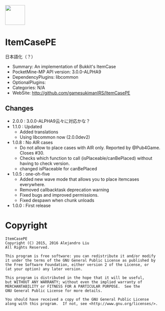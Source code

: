 <!-- template: startup.md -->


<!-- end-include -->
<img id="ItemCase-icon.png" src="https://raw.githubusercontent.com/Muirfield/ItemCasePE/master/media/ItemCase-icon.png" style="width:64px;height:64px" width="64" height="64"/>
<!-- meta: Categories = Economy, General -->
<!-- php: $v_forum_thread = "https://forums.pocketmine.net/threads/itemcasepe.8059/"; -->
<!-- php: $copyright="2015, 2016"; -->
<!-- template: header.md -->

# ItemCasePE

日本語化（？）

- Summary: An implementation of Bukkit's ItemCase
- PocketMine-MP API version: 3.0.0-ALPHA9
- DependencyPlugins: libcommon
- OptionalPlugins: 
- Categories: N/A
- WebSite: http://github.com/gamesukimanIRS/ItemCasePE

## Changes

* 2.0.0 : 3.0.0-ALPHA9云々に対応かな？
* 1.1.0 : Updated
  - Added translations
  - Using libcommon now (2.0.0dev2)
* 1.0.8 : No AIR cases
  - Do not allow to place cases with AIR only.  Reported by @Pub4Game.
    Closes #30.
  - Checks which function to call (isPlaceable/canBePlaced) without having
    to check version.
  - changed isPlaceable for canBePlaced
* 1.0.5 : one-oh-five
  - Added new wave mode that allows you to place itemcases everywhere.
  - Removed callbacktask deprecation warning
  - Fixed bugs and improved permissions.
  - Fixed despawn when chunk unloads
* 1.0.0 : First release

<!-- template: license/gpl2.md -->
# Copyright

    ItemCasePE
    Copyright (C) 2015, 2016 Alejandro Liu
    All Rights Reserved.

    This program is free software: you can redistribute it and/or modify
    it under the terms of the GNU General Public License as published by
    the Free Software Foundation, either version 2 of the License, or
    (at your option) any later version.

    This program is distributed in the hope that it will be useful,
    but WITHOUT ANY WARRANTY; without even the implied warranty of
    MERCHANTABILITY or FITNESS FOR A PARTICULAR PURPOSE.  See the
    GNU General Public License for more details.

    You should have received a copy of the GNU General Public License
    along with this program.  If not, see <http://www.gnu.org/licenses/>.


<!-- end-include -->

